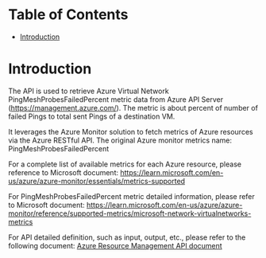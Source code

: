 # Table of Contents
- [Introduction](#introduction)


# Introduction <a name="introduction"></a>
The API is used to retrieve Azure Virtual Network PingMeshProbesFailedPercent metric data from Azure API Server (https://management.azure.com/). The metric is about percent of number of failed Pings to total sent Pings of a destination VM.



It leverages the Azure Monitor solution to fetch metrics of Azure resources via the Azure RESTful API. The original Azure monitor metrics name: PingMeshProbesFailedPercent



For a complete list of available metrics for each Azure resource, please reference to Microsoft document: https://learn.microsoft.com/en-us/azure/azure-monitor/essentials/metrics-supported

For PingMeshProbesFailedPercent metric detailed information, please refer to Microsoft document: https://learn.microsoft.com/en-us/azure/azure-monitor/reference/supported-metrics/microsoft-network-virtualnetworks-metrics

For API detailed definition, such as input, output, etc., please refer to the following document:
[Azure Resource Management API document](https://learn.microsoft.com/en-us/rest/api/monitor/metrics/list?view=rest-monitor-2023-10-01&tabs=HTTP)


